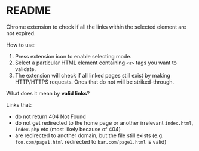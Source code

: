 # README
Chrome extension to check if all the links within the selected element are not expired.

How to use:
1. Press extension icon to enable selecting mode. 
2. Select a particular HTML element containing `<a>` tags you want to validate.
3. The extension will check if all linked pages still exist by making HTTP/HTTPS requests. Ones that do not will be striked-through.

What does it mean by **valid links**?

Links that:
- do not return 404 Not Found
- do not get redirected to the home page or another irrelevant `index.html`, `index.php` etc (most likely because of 404)
- are redirected to another domain, but the file still exists (e.g. `foo.com/page1.html` redirected to `bar.com/page1.html` is valid)


